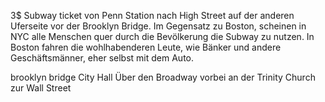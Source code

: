 3$ Subway ticket von Penn Station nach
High Street auf der anderen Uferseite 
vor der Brooklyn Bridge. 
Im Gegensatz zu Boston, scheinen in NYC
alle Menschen quer durch die Bevölkerung
die Subway zu nutzen. In Boston fahren die
wohlhabenderen Leute, wie Bänker und andere
Geschäftsmänner, eher selbst mit dem Auto. 

brooklyn bridge
City Hall
Über den Broadway vorbei an der Trinity Church
zur Wall Street